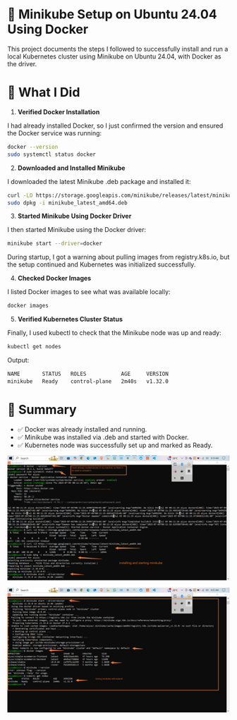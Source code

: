 # 🚀 Minikube Setup on Ubuntu 24.04 Using Docker

This project documents the steps I followed to successfully install and run a local Kubernetes cluster using Minikube on Ubuntu 24.04, with Docker as the driver.

# 🔧 What I Did

1. **Verified Docker Installation**

I had already installed Docker, so I just confirmed the version and ensured the Docker service was running:

``` bash
docker --version
sudo systemctl status docker
```

2. **Downloaded and Installed Minikube**

I downloaded the latest Minikube .deb package and installed it:

``` bash
curl -LO https://storage.googleapis.com/minikube/releases/latest/minikube_latest_amd64.deb
sudo dpkg -i minikube_latest_amd64.deb
```

3. **Started Minikube Using Docker Driver**

I then started Minikube using the Docker driver:

``` bash
minikube start --driver=docker
```

During startup, I got a warning about pulling images from registry.k8s.io, but the setup continued and Kubernetes was initialized successfully.

4. **Checked Docker Images**

I listed Docker images to see what was available locally:

``` bash
docker images
```

5. **Verified Kubernetes Cluster Status**

Finally, I used kubectl to check that the Minikube node was up and ready:

``` bash
kubectl get nodes
```

Output:

``` bash
NAME       STATUS   ROLES           AGE     VERSION
minikube   Ready    control-plane   2m40s   v1.32.0
```



# 📌 Summary

- ✅ Docker was already installed and running.
- ✅ Minikube was installed via .deb and started with Docker.
- ✅ Kubernetes node was successfully set up and marked as Ready.

![](./Images/kube1.png)

![](./Images/kube2.png)
